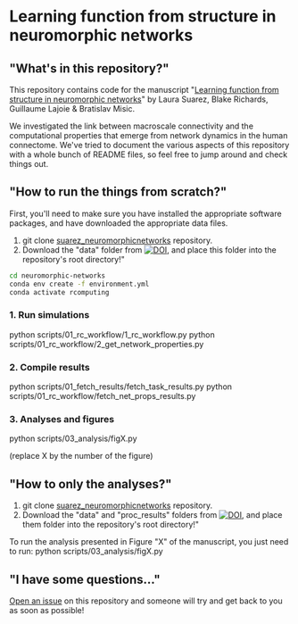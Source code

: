 # Learning function from structure in neuromorphic networks


## "What's in this repository?"

This repository contains code for the manuscript "[Learning function from structure in neuromorphic networks](https://www.biorxiv.org/content/10.1101/2020.11.10.350876v1)" by Laura Suarez, Blake Richards, Guillaume Lajoie & Bratislav Misic.

We investigated the link between macroscale connectivity and the computational properties that emerge from network dynamics in the human connectome.
We've tried to document the various aspects of this repository with a whole bunch of README files, so feel free to jump around and check things out.

## "How to run the things from scratch?"

First, you'll need to make sure you have installed the appropriate software packages, and have downloaded the appropriate data files. 

1. git clone [suarez_neuromorphicnetworks](https://github.com/estefanysuarez/neuromorphic-networks) repository.
2. Download the "data" folder from [![DOI](https://zenodo.org/badge/DOI/10.5281/zenodo.4311814.svg)](https://doi.org/10.5281/zenodo.4311814), and place this folder into the repository's root directory!"

```bash
cd neuromorphic-networks
conda env create -f environment.yml
conda activate rcomputing
```

### 1. Run simulations
python scripts/01_rc_workflow/1_rc_workflow.py
python scripts/01_rc_workflow/2_get_network_properties.py

### 2. Compile results
python scripts/01_fetch_results/fetch_task_results.py
python scripts/01_rc_workflow/fetch_net_props_results.py

### 3. Analyses and figures
python scripts/03_analysis/figX.py

(replace X by the number of the figure)

## "How to only the analyses?"
1. git clone [suarez_neuromorphicnetworks](https://github.com/estefanysuarez/neuromorphic-networks) repository.
2. Download the "data" and "proc_results" folders from [![DOI](https://zenodo.org/badge/DOI/10.5281/zenodo.4311814.svg)](https://doi.org/10.5281/zenodo.4311814), and place them folder into the repository's root directory!"

To run the analysis presented in Figure "X" of the manuscript, you just need to run:
python scripts/03_analysis/figX.py


## "I have some questions..."

[Open an issue](https://github.com/estefanysuarez/neuromorphic-networks/issues) on this repository and someone will try and get back to you as soon as possible!
